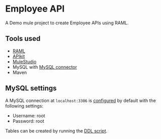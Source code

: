 Employee API
=================

A Demo mule project to create Employee APIs using RAML.

Tools used
----------
  * [RAML](http://mulesoft.org)
  * [APIkit](http://www.mulesoft.org/documentation/display/current/APIkit)
  * [MuleStudio](http://www.mulesoft.com/mule-studio)
  * MySQL with [MySQL connector](http://mvnrepository.com/artifact/mysql/mysql-connector-java)
  * Maven
  
MySQL settings
----------------

A MySQL connection at `localhost:3306` is [configured](https://github.com/bvpatel/mule-raml-employee-api/blob/master/src/main/app/employee_apis.xml) by default with the following settings:
 * Username: root
 * Password: root

Tables can be created by running the [DDL script](https://github.com/bvpatel/mule-raml-employee-api/blob/master/src/main/resources/ddl.sql).
